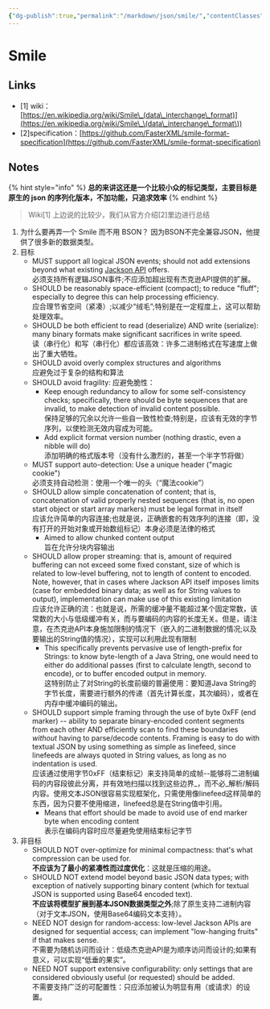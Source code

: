 ```yaml
---
{"dg-publish":true,"permalink":"/markdown/json/smile/","contentClasses":".content svg {width: 100%; height: auto;}"}
---
```



# Smile

## Links

* \[1] wiki：[https://en.wikipedia.org/wiki/Smile\_(data\_interchange\_format)](https://en.wikipedia.org/wiki/Smile\_\(data\_interchange\_format\))
* \[2]specification：[https://github.com/FasterXML/smile-format-specification](https://github.com/FasterXML/smile-format-specification)

## Notes

{% hint style="info" %}
**总的来讲这还是一个比较小众的标记类型，主要目标是原生的 json 的序列化版本，不加功能，只追求效率**
{% endhint %}

> Wiki\[1] 上边说的比较少，我们从官方介绍\[2]里边进行总结

1. 为什么要再弄一个 Smile 而不用 BSON？ 因为BSON不完全兼容JSON，他提供了很多新的数据类型。
2. 目标
   * MUST support all logical JSON events; should not add extensions beyond what existing [Jackson API](https://github.com/FasterXML/jackson) offers.\
     必须支持所有逻辑JSON事件;不应添加超出现有杰克逊API提供的扩展。
   * SHOULD be reasonably space-efficient (compact); to reduce "fluff"; especially to degree this can help processing efficiency.\
     应合理节省空间（紧凑）;以减少“绒毛”;特别是在一定程度上，这可以帮助处理效率。
   * SHOULD be both efficient to read (deserialize) AND write (serialize): many binary formats make significant sacrifices in write speed.\
     读（串行化）和写（串行化）都应该高效：许多二进制格式在写速度上做出了重大牺牲。
   * SHOULD avoid overly complex structures and algorithms\
     应避免过于复杂的结构和算法
   * SHOULD avoid fragility:  应避免脆性：
     * Keep enough redundancy to allow for some self-consistency checks; specifically, there should be byte sequences that are invalid, to make detection of invalid content possible.\
       保持足够的冗余以允许一些自一致性检查;特别是，应该有无效的字节序列，以使检测无效内容成为可能。
     * Add explicit format version number (nothing drastic, even a nibble will do)\
       添加明确的格式版本号（没有什么激烈的，甚至一个半字节将做）
   * MUST support auto-detection: Use a unique header ("magic cookie")\
     必须支持自动检测：使用一个唯一的头（“魔法cookie”）
   * SHOULD allow simple concatenation of content; that is, concatenation of valid properly nested sequences (that is, no open start object or start array markers) must be legal format in itself\
     应该允许简单的内容连接;也就是说，正确嵌套的有效序列的连接（即，没有打开的开始对象或开始数组标记）本身必须是法律的格式
     * Aimed to allow chunked content output\
       旨在允许分块内容输出
   * SHOULD allow proper streaming: that is, amount of required buffering can not exceed some fixed constant, size of which is related to low-level buffering, not to length of content to encoded. Note, however, that in cases where Jackson API itself imposes limits (case for embedded binary data; as well as for String values to output), implementation can make use of this existing limitation\
     应该允许正确的流：也就是说，所需的缓冲量不能超过某个固定常数，该常数的大小与低级缓冲有关，而与要编码的内容的长度无关。但是，请注意，在杰克逊API本身施加限制的情况下（嵌入的二进制数据的情况;以及要输出的String值的情况），实现可以利用此现有限制
     * This specifically prevents pervasive use of length-prefix for Strings: to know byte-length of a Java String, one would need to either do additional passes (first to calculate length, second to encode), or to buffer encoded output in memory.\
       这特别防止了对String的长度前缀的普遍使用：要知道Java String的字节长度，需要进行额外的传递（首先计算长度，其次编码），或者在内存中缓冲编码的输出。
   * SHOULD support simple framing through the use of byte 0xFF (end marker) -- ability to separate binary-encoded content segments from each other AND efficiently scan to find these boundaries _without_ having to parse/decode contents. Framing is easy to do with textual JSON by using something as simple as linefeed, since linefeeds are always quoted in String values, as long as no indentation is used.\
     应该通过使用字节0xFF（结束标记）来支持简单的成帧--能够将二进制编码的内容段彼此分离，并有效地扫描以找到这些边界_，而不必_解析/解码内容。使用文本JSON很容易实现框架化，只需使用像linefeed这样简单的东西，因为只要不使用缩进，linefeed总是在String值中引用。
     * Means that effort should be made to avoid use of end marker byte when encoding content\
       表示在编码内容时应尽量避免使用结束标记字节
3. 非目标
   * SHOULD NOT over-optimize for minimal compactness: that's what compression can be used for.\
     **不应该为了最小的紧凑性而过度优化**：这就是压缩的用途。
   * SHOULD NOT extend model beyond basic JSON data types; with exception of natively supporting binary content (which for textual JSON is supported using Base64 encoded text).\
     **不应该将模型扩展到基本JSON数据类型之外**;除了原生支持二进制内容（对于文本JSON，使用Base64编码文本支持）。
   * NEED NOT design for random-access: low-level Jackson APIs are designed for sequential access; can implement "low-hanging fruits" if that makes sense.\
     不需要为随机访问而设计：低级杰克逊API是为顺序访问而设计的;如果有意义，可以实现“低垂的果实”。
   * NEED NOT support extensive configurability: only settings that are considered obviously useful (or requested) should be added.\
     不需要支持广泛的可配置性：只应添加被认为明显有用（或请求）的设置。